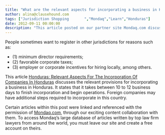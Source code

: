 ```yaml
---
title: "What are the relevant aspects for incorporating a business in Honduras?"
author: alina@clausehound.com
tags: ["Jurisdiction Shopping       ","Mondaq","Learn","Honduras"]
date: 2012-09-11 00:00:00
description: "This article posted on our partner site Mondaq.com discusses the relevant provisions for incorporating a business in Honduras."
---
```


People sometimes want to register in other jurisdictions for reasons such as: 
- (1) minimum director requirements; 
- (2) favorable corporate taxes; 
- (3) employer or corporate incentives for hiring locally, among others. 

This article [Honduras: Relevant Aspects For The Incorporation Of Companies In Honduras](http://www.mondaq.com/x/195618/Corporate+Commercial+Law/Relevant+Aspects+For+The+Incorporation+Of+Companies+In+Honduras) discusses the relevant provisions for incorporating a business in Honduras. It states that it takes between 10 to 12 business days to finish incorporation and begin operations. Foreign companies may have additional steps required to incorporate in this country.

Certain articles within this post were linked and referenced with the permission of [Mondaq.com](https://www.mondaq.com/?clear=true), through our exciting content collaboration with them.  To access Mondaq’s large database of articles written by top law firm lawyers from around the world, you must leave our site and create a free account on theirs.
